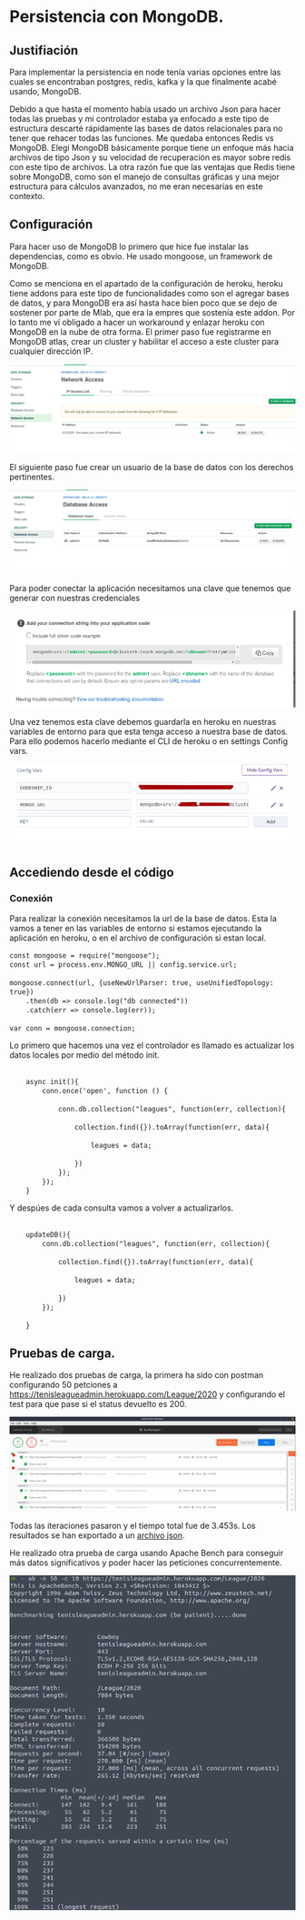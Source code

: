 # Persistencia con MongoDB.

## Justifiación
Para implementar la persistencia en node tenía varias opciones entre las cuales se encontraban postgres, redis, kafka y la que finalmente acabé usando, MongoDB. 

Debido a que hasta el momento había usado un archivo Json para hacer todas las pruebas y mi controlador estaba ya enfocado a este tipo de estructura descarté rápidamente las bases de datos relacionales para no tener que rehacer todas las funciones. Me quedaba entonces Redis vs MongoDB. Elegí MongoDB básicamente porque tiene un enfoque más hacia archivos de tipo Json y su velocidad de recuperación es mayor sobre redis con este tipo de archivos. La otra razón fue que las ventajas que Redis tiene sobre MongoDB, como son el manejo de consultas gráficas y una mejor estructura para cálculos avanzados, no me eran necesarias en este contexto.

## Configuración

Para hacer uso de MongoDB lo primero que hice fue instalar las dependencias, como es obvio. He usado mongoose, un framework de MongoDB. 

Como se menciona en el apartado de la configuración de heroku, heroku tiene addons para este tipo de funcionalidades como son el agregar bases de datos, y para MongoDB era así hasta hace bien poco que se dejo de sostener por parte de Mlab, que era la empres que sostenía este addon. Por lo tanto me ví obligado a hacer un workaround y enlazar heroku con MongoDB en la nube de otra forma. El primer paso fue registrarme en MongoDB atlas, crear un cluster y habilitar el acceso a este cluster para cualquier dirección IP.

![](./images/ipAccessMongo.png)

El siguiente paso fue crear un usuario de la base de datos con los derechos pertinentes.

![](./images/userMongo.png)

Para poder conectar la aplicación necesitamos una clave que tenemos que generar con nuestras credenciales

![](./images/keyMongo.png)

Una vez tenemos esta clave debemos guardarla en heroku en nuestras variables de entorno para que esta tenga acceso a nuestra base de datos. Para ello podemos hacerlo mediante el CLI de heroku o en settings Config vars. 


![](./images/01.png)



## Accediendo desde el código

### Conexión

Para realizar la conexión necesitamos la url de la base de datos. Esta la vamos a tener en las variables de entorno si estamos ejecutando la aplicación en heroku, o en el archivo de configuración si estan local.

~~~
const mongoose = require("mongoose");
const url = process.env.MONGO_URL || config.service.url;

mongoose.connect(url, {useNewUrlParser: true, useUnifiedTopology: true})
    .then(db => console.log("db connected"))
    .catch(err => console.log(err));

var conn = mongoose.connection;

~~~



Lo primero que hacemos una vez el controlador es llamado es actualizar los datos locales por medio del método init.


~~~

    async init(){
        conn.once('open', function () {

            conn.db.collection("leagues", function(err, collection){
            
                collection.find({}).toArray(function(err, data){
                
                    leagues = data;
  
                })
            });
        });    
    }
~~~

Y despúes de cada consulta vamos a volver a actualizarlos.

~~~

    updateDB(){
        conn.db.collection("leagues", function(err, collection){
            
            collection.find({}).toArray(function(err, data){
            
                leagues = data;

            })
        });
        
    }
~~~

## Pruebas de carga.

He realizado dos pruebas de carga, la primera ha sido con postman configurando 50 petciones a https://tenisleagueadmin.herokuapp.com/League/2020 y configurando el test para que pase si el status devuelto es 200.

![](./images/postManTest.png)

Todas las iteraciones pasaron y el tiempo total fue de 3.453s. Los resultados se han exportado a un [archivo json](./images/postmantest.json). 

He realizado otra prueba de carga usando Apache Bench para conseguir más datos significativos y poder hacer las peticiones concurrentemente.

![archivo json](./images/abtest.png)


